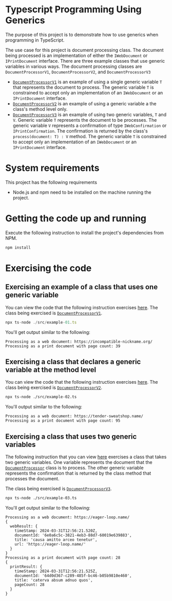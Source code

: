 # Typescript Programming Using Generics

The purpose of this project is to demonstrate how to use generics when programming in TypeScript.

The use case for this project is document processing class. The document being processed is an implementation
of either the `IWebDocument` or `IPrintDocument` interface. There are three example classes that use generic variables in 
various ways. The document processing classes are `DocumentProcessorV1`, `DocumentProcessorV2`, and `DocumentProcessorV3`

- [`DocumentProcessorV1`](./src/document/DocumentProcessorV1.ts) is an example of using a single generic variable `T` that represents the document to process.  The
generic variable `T` is constrained to accept only an implementation of an `IWebDocument` or an `IPrintDocument` interface.
- [`DocumentProcessorV2`](./src/document/DocumentProcessorV2.ts) is an example of using a generic variable a the class's method level only.
- [`DocumentProcessorV3`](./src/document/DocumentProcessorV2.ts) is an example of using two generic variables, `T` and `V`. Generic variable `T` represents the document
to be processes. The generic variable `V` represents a confirmation of type `IWebConfirmation` or `IPrintConfirmation`. The confirmation
is returned by the class's `process(document: T) : V` method. The generic variable `T` is constrained to accept only an implementation
of an `IWebDocument` or an `IPrintDocument` interface.

# System requirements

This project has the following requirements

- Node.js and npm need to be installed on the machine running the project.

# Getting the code up and running

Execute the following instruction to install the project's dependencies from NPM.

```javascript
npm install
```

# Exercising the code

## Exercising an example of a class that uses one generic variable

You can view the code that the following instruction exercises [here](./src/example-01.ts). The class being
exercised is [`DocumentProcessorV1`](./src/document/DocumentProcessorV1.ts).

```javascript
npx ts-node ./src/example-01.ts
```

You'll get output similar to the following:

```text
Processing as a web document: https://incompatible-nickname.org/
Processing as a print document with page count: 39
```


## Exercising a class that declares a generic variable at the method level

You can view the code that the following instruction exercises [here](./src/example-02.ts).
The class being exercised is [`DocumentProcessorV2`](./src/document/DocumentProcessorV2.ts).

```bash
npx ts-node ./src/example-02.ts
```

You'll output similar to the following:

```text
Processing as a web document: https://tender-sweatshop.name/
Processing as a print document with page count: 95
```

## Exercising a class that uses two generic variables

The following instruction that you can view [here](./src/example-03.ts) exercises a class that
takes two generic variables. One  variable represents the document that the [`DocumentProcessor`](./src/document/DocumentProcessorV3.ts)
class is to process. The other generic variable represents the confirmation that is returned by the
class method that processes the document.

The class being exercised is [`DocumentProcessorV3`](./src/document/DocumentProcessorV3.ts).

```bash
npx ts-node ./src/example-03.ts
```

You'll get output similar to the following:


```text
Processing as a web document: https://eager-loop.name/
{
  webResult: {
    timeStamp: 2024-03-31T12:56:21.520Z,
    documentId: '6e0a6c5c-3821-4eb3-88d7-60019e639883',
    title: 'causa amitto arceo tenetur',
    url: 'https://eager-loop.name/'
  }
}
Processing as a print document with page count: 28
{
  printResult: {
    timeStamp: 2024-03-31T12:56:21.525Z,
    documentId: '64d0d367-c289-485f-bc46-b05b9810e460',
    title: 'caterva absum adnuo quos',
    pageCount: 28
  }
}

```






